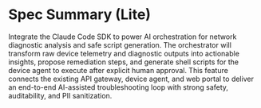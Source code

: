 # Spec Summary (Lite)

Integrate the Claude Code SDK to power AI orchestration for network diagnostic analysis and safe script generation. The orchestrator will transform raw device telemetry and diagnostic outputs into actionable insights, propose remediation steps, and generate shell scripts for the device agent to execute after explicit human approval. This feature connects the existing API gateway, device agent, and web portal to deliver an end-to-end AI-assisted troubleshooting loop with strong safety, auditability, and PII sanitization.
